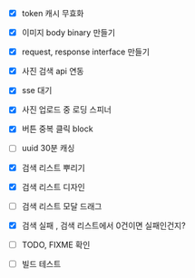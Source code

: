 - [x] token 캐시 무효화
- [x] 이미지 body binary 만들기
- [x] request, response interface 만들기
- [x] 사진 검색 api 연동
- [x] sse 대기

- [x] 사진 업로드 중 로딩 스피너
- [x] 버튼 중복 클릭 block

- [ ] uuid 30분 캐싱

- [x] 검색 리스트 뿌리기
- [x] 검색 리스트 디자인
- [ ] 검색 리스트 모달 드래그

- [x] 검색 실패 , 검색 리스트에서 0건이면 실패인건지?

- [ ] TODO, FIXME 확인
- [ ] 빌드 테스트
